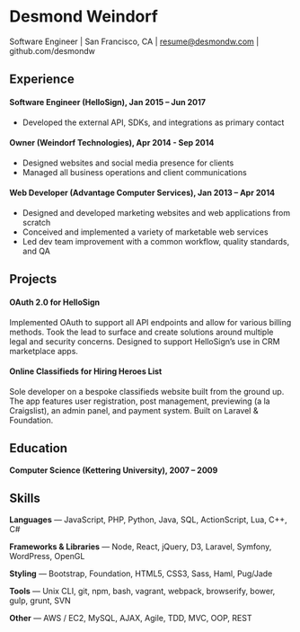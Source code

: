 # Desmond Weindorf
Software Engineer | San Francisco, CA | resume@desmondw.com | github.com/desmondw


## Experience

#### Software Engineer (HelloSign), Jan 2015 – Jun 2017
* Developed the external API, SDKs, and integrations as primary contact

#### Owner (Weindorf Technologies), Apr 2014 - Sep 2014
* Designed websites and social media presence for clients
* Managed all business operations and client communications

#### Web Developer (Advantage Computer Services), Jan 2013 – Apr 2014
* Designed and developed marketing websites and web applications from scratch
* Conceived and implemented a variety of marketable web services
* Led dev team improvement with a common workflow, quality standards, and QA


## Projects

#### OAuth 2.0 for HelloSign
Implemented OAuth to support all API endpoints and allow for various billing methods. Took the lead to surface and create solutions around multiple legal and security concerns. Designed to support HelloSign’s use in CRM marketplace apps.

#### Online Classifieds for Hiring Heroes List
Sole developer on a bespoke classifieds website built from the ground up. The app features user registration, post management, previewing (a la Craigslist), an admin panel, and payment system. Built on Laravel & Foundation.


## Education

__Computer Science (Kettering University), 2007 – 2009__


## Skills

__Languages__ — JavaScript, PHP, Python, Java, SQL, ActionScript, Lua, C++, C#

__Frameworks & Libraries__ — Node, React, jQuery, D3, Laravel, Symfony, WordPress, OpenGL

__Styling__ — Bootstrap, Foundation, HTML5, CSS3, Sass, Haml, Pug/Jade

__Tools__ — Unix CLI, git, npm, bash, vagrant, webpack, browserify, bower, gulp, grunt, SVN

__Other__ — AWS / EC2, MySQL, AJAX, Agile, TDD, MVC, OOP, REST
